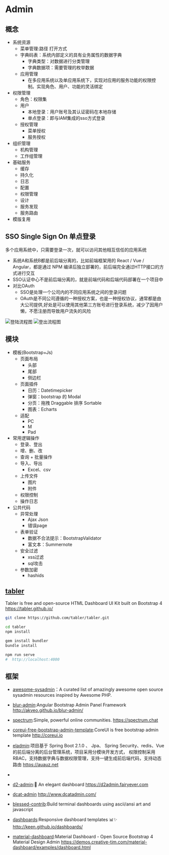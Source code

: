 # Admin

## 概念

* 系统资源
  - 菜单管理:路径 打开方式
  - 字典码表：系统内部定义的具有业务属性的数据字典
    + 字典类型：对数据进行分类管理
    + 字典数据项：需要管理的枚举数据
  - 应用管理
    + 在多应用系统以及单应用系统下，实现对应用的服务功能的权限控制。实现角色、用户、功能的灵活绑定
* 权限管理
  - 角色：权限集
  - 用户
    + 本地登录：用户账号及其认证密码在本地存储
    + 单点登录：即与IAM集成的sso方式登录
  - 授权管理
    + 菜单授权
    + 服务授权
* 组织管理
  - 机构管理
  - 工作组管理
* 基础服务
  - 缓存
  - 持久化
  - 日志
  - 配置
  - 权限管理
  - 设计
  - 服务发现
  - 服务路由
* 模版复用

## SSO Single Sign On 单点登录

多个应用系统中，只需要登录一次，就可以访问其他相互信任的应用系统

* 系统A和系统B都是前后端分离的，比如前端框架用的 React / Vue / Angular，都是通过 NPM 编译后独立部署的，前后端完全通过HTTP接口的方式进行交互
* SSO认证中心不是前后端分离的，就是前端代码和后端代码部署在一个项目中
* 对比OAuth
  - SSO是处理一个公司内的不同应用系统之间的登录问题
  - OAuth是不同公司遵循的一种授权方案，也是一种授权协议，通常都是由大公司提供,好处是可以使用其他第三方账号进行登录系统，减少了因用户懒，不愿注册而导致用户流失的风险

![登陆流程图](../_static/sso_flow.jpg "Optional title")
![登出流程图](../_static/sso_signout_flow.jpg "Optional title")

## 模块

* 模板(Bootstrap+Js)
  - 页面布局
    + 头部
    + 尾部
    + 侧边栏
  - 页面插件
    + 日历：Datetimepicker
    + 弹窗：bootstrap 的 Modal
    + 分页：拖拽 Draggable 排序 Sortable
    + 图表：Echarts
  - 适配
    + PC
    + M
    + Pad
* 常用逻辑操作
  - 登录、登出
  - 增、删、改
  - 查询 + 批量操作
  - 导入、导出
    + Excel、csv
  - 上传文件
    + 图片
    + 附件
  - 权限控制
  - 操作日志
* 公共代码
  - 异常处理
    + Ajax Json
    + 错误page
  - 表单验证
    + 数据不合法提示：BootstrapValidator
    + 富文本：Summernote
  - 安全过滤
    + xss过滤
    + sql攻击
  - 参数加密
    + hashids

## [tabler](https://github.com/tabler/tabler)

Tabler is free and open-source HTML Dashboard UI Kit built on Bootstrap 4 <https://tabler.github.io/>

```sh
git clone https://github.com/tabler/tabler.git

cd tabler
npm install

gem install bundler
bundle install

npm run serve
#  http://localhost:4000
```

## 框架

* [awesome-sysadmin](https://github.com/kahun/awesome-sysadmin)：A curated list of amazingly awesome open source sysadmin resources inspired by Awesome PHP.
* [blur-admin](https://github.com/akveo/blur-admin):Angular Bootstrap Admin Panel Framework <http://akveo.github.io/blur-admin/>
* [spectrum](https://github.com/withspectrum/spectrum):Simple, powerful online communities. <https://spectrum.chat>
* [coreui-free-bootstrap-admin-template](https://github.com/coreui/coreui-free-bootstrap-admin-template):CoreUI is free bootstrap admin template <http://coreui.io>
* [eladmin](https://github.com/elunez/eladmin):项目基于 Spring Boot 2.1.0 、 Jpa、 Spring Security、redis、Vue的前后端分离的后台管理系统，项目采用分模块开发方式， 权限控制采用 RBAC，支持数据字典与数据权限管理，支持一键生成前后端代码，支持动态路由 <https://auauz.net>
* [](https://github.com/puikinsh/gentelella)
* [d2-admin](https://github.com/d2-projects/d2-admin):🌈 An elegant dashboard <https://d2admin.fairyever.com>
* [dcat-admin](https://github.com/jqhph/dcat-admin) <http://www.dcatadmin.com/>

* [blessed-contrib](https://github.com/yaronn/blessed-contrib):Build terminal dashboards using ascii/ansi art and javascript
* [dashboards](https://github.com/keen/dashboards):Responsive dashboard templates 📊✨ <http://keen.github.io/dashboards/>
* [material-dashboard](https://github.com/creativetimofficial/material-dashboard):Material Dashboard - Open Source Bootstrap 4 Material Design Admin <https://demos.creative-tim.com/material-dashboard/examples/dashboard.html>
